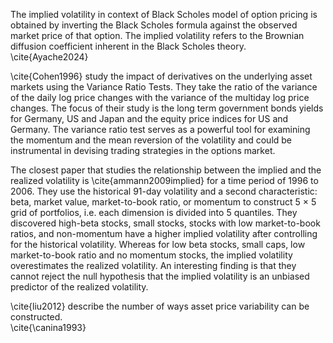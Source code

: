 The implied volatility in context of Black Scholes model of option pricing is obtained by inverting the Black Scholes formula against the observed market price of that option. The implied volatility refers to the Brownian diffusion coefficient inherent in the Black Scholes theory. \cite{Ayache2024}

\cite{Cohen1996} study the impact of derivatives on the underlying asset markets using the Variance Ratio Tests.  They take the ratio of the variance of the daily log price changes with the variance of the multiday log price changes. The focus of their study is the long term government bonds yields for Germany, US and Japan and the equity price indices for US and Germany. The variance ratio test serves as a powerful tool for examining the momentum and the mean reversion of the volatility and could be instrumental in devising trading strategies in the options market.

The closest paper that studies the relationship between the implied and the realized volatility is \cite{ammann2009implied} for a time period of 1996 to 2006. They use the historical 91-day volatility and a second characteristic: beta, market value, market-to-book ratio, or momentum to construct 5 $\times$ 5 grid of portfolios, i.e. each dimension is divided into 5 quantiles. They discovered high-beta stocks, small stocks, stocks with low market-to-book ratios, and non-momentum have a higher implied volatility after controlling for the historical volatility. Whereas for low beta stocks, small caps, low market-to-book ratio and no momentum stocks, the implied volatility overestimates the realized volatility.  An interesting finding is that they cannot reject the null hypothesis that the implied volatility is an unbiased predictor of the realized volatility.

\cite{liu2012} describe the number of ways asset price variability can be constructed.  
\cite{\canina1993}
